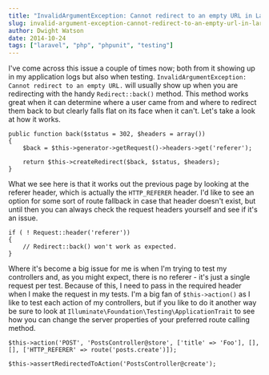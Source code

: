 ```yaml
---
title: "InvalidArgumentException: Cannot redirect to an empty URL in Laravel"
slug: invalid-argument-exception-cannot-redirect-to-an-empty-url-in-laravel
author: Dwight Watson
date: 2014-10-24
tags: ["laravel", "php", "phpunit", "testing"]
---
```


I've come across this issue a couple of times now; both from it showing up in my application logs but also when testing. `InvalidArgumentException: Cannot redirect to an empty URL.` will usually show up when you are redirecting with the handy `Redirect::back()` method. This method works great when it can determine where a user came from and where to redirect them back to but clearly falls flat on its face when it can't. Let's take a look at how it works.

    public function back($status = 302, $headers = array())
    {
        $back = $this->generator->getRequest()->headers->get('referer');

        return $this->createRedirect($back, $status, $headers);
    }

What we see here is that it works out the previous page by looking at the referer header, which is actually the `HTTP_REFERER` header. I'd like to see an option for some sort of route fallback in case that header doesn't exist, but until then you can always check the request headers yourself and see if it's an issue.

    if ( ! Request::header('referer'))
    {
        // Redirect::back() won't work as expected.
    }

Where it's become a big issue for me is when I'm trying to test my controllers and, as you might expect, there is no referer - it's just a single request per test. Because of this, I need to pass in the required header when I make the request in my tests. I'm a big fan of `$this->action()` as I like to test each action of my controllers, but if you like to do it another way be sure to look at `Illuminate\Foundation\Testing\ApplicationTrait` to see how you can change the server properties of your preferred route calling method.

    $this->action('POST', 'PostsController@store', ['title' => 'Foo'], [], [], ['HTTP_REFERER' => route('posts.create')]);

    $this->assertRedirectedToAction('PostsController@create');
